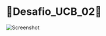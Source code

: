 # 📱Desafio_UCB_02📱

![Screenshot](https://github.com/HugoaMoraes/Desafio_UCB_02/assets/102623594/7cb962f0-f73e-47cf-bdf4-bf9e3b73333d)
